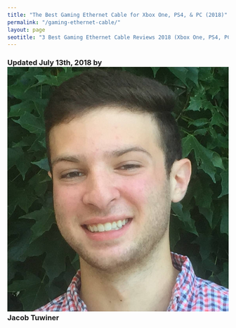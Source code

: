 ```yaml
---
title: "The Best Gaming Ethernet Cable for Xbox One, PS4, & PC (2018)"
permalink: "/gaming-ethernet-cable/"
layout: page
seotitle: "3 Best Gaming Ethernet Cable Reviews 2018 (Xbox One, PS4, PC)" 
---
```

<h3 class="page-subtitle">
	Updated July 13th, 2018 by 
	<a href="/about/"><img src="/img/profile/close.jpg" class="circle" alt="Headshot"></a>
	Jacob Tuwiner
</h3>

